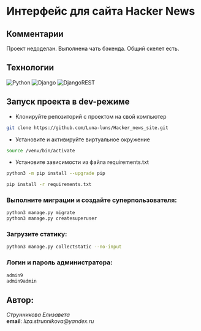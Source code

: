 
# Интерфейс для сайта Hacker News

## Комментарии
Проект недоделан. Выполнена чать бэкенда. Общий скелет есть. 

## Технологии

![Python](https://img.shields.io/badge/python-3670A0?style=for-the-badge&logo=python&logoColor=ffdd54)
![Django](https://img.shields.io/badge/django-%23092E20.svg?style=for-the-badge&logo=django&logoColor=white)
![DjangoREST](https://img.shields.io/badge/DJANGO-REST-ff1709?style=for-the-badge&logo=django&logoColor=white&color=ff1709&labelColor=gray)

## Запуск проекта в dev-режиме

- Клонируйте репозиторий с проектом на свой компьютер
```bash
git clone https://github.com/Luna-luns/Hacker_news_site.git
```

- Установите и активируйте виртуальное окружение

```bash
source /venv/bin/activate
```

- Установите зависимости из файла requirements.txt

```bash
python3 -m pip install --upgrade pip
```
```bash
pip install -r requirements.txt
```

### Выполните миграции и создайте суперпользователя:
```bash
python3 manage.py migrate
python3 manage.py createsuperuser
```

### Загрузите статику:
```bash
python3 manage.py collectstatic --no-input
```

### Логин и пароль администратора:
```bash
admin9
admin9admin
```

## Автор:  
_Струнникова Елизавета_<br>
**email**: _liza.strunnikova@yandex.ru_<br>
